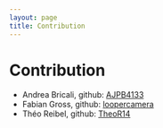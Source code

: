 ```yaml
---
layout: page
title: Contribution
---
```


# Contribution

- Andrea Bricali, github: [AJPB4133](https://github.com/AJPB4133)
- Fabian Gross, github: [loopercamera](https://github.com/loopercamera)
- Théo Reibel, github: [TheoR14](https://github.com/TheoR14)

